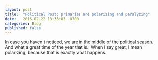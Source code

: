 ```yaml
---
layout: post
title:  "Political Post: primaries are polarizing and paralyzing"
date:   2016-02-22 13:33:03 -0700
categories: Blog
published: false
---
```

In case you haven't noticed, we are in the middle of the political season.  And what a great time of the year that is.  When I say great, I mean polarizing, because that is exactly what happens.